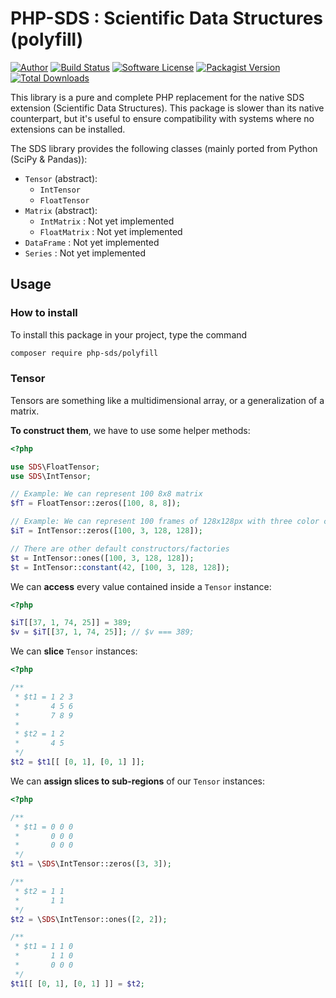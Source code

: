 # PHP-SDS : Scientific Data Structures (polyfill)


[![Author](http://img.shields.io/badge/author-@castarco-blue.svg?style=flat-square)](https://twitter.com/castarco)
[![Build Status](https://img.shields.io/travis/SciPHPy/php-sds-polyfill/master.svg?style=flat-square)](https://travis-ci.org/SciPHPy/php-sds-polyfill)
[![Software License](https://img.shields.io/badge/license-MIT-brightgreen.svg?style=flat-square)](LICENSE)
[![Packagist Version](https://img.shields.io/packagist/v/php-sds/polyfill.svg?style=flat-square)](https://packagist.org/packages/php-sds/polyfill)
[![Total Downloads](https://img.shields.io/packagist/dt/php-sds/polyfill.svg?style=flat-square)](https://packagist.org/packages/php-sds/polyfill)

This library is a pure and complete PHP replacement for the native SDS extension (Scientific Data Structures). This
package is slower than its native counterpart, but it's useful to ensure compatibility with systems where no extensions
can be installed.

The SDS library provides the following classes (mainly ported from Python (SciPy & Pandas)):
  * `Tensor` (abstract):
    * `IntTensor`
    * `FloatTensor`
  * `Matrix` (abstract):
    * `IntMatrix` : Not yet implemented
    * `FloatMatrix` : Not yet implemented
  * `DataFrame` : Not yet implemented
  * `Series` : Not yet implemented



## Usage

### How to install

To install this package in your project, type the command

```bash
composer require php-sds/polyfill
```

### Tensor

Tensors are something like a multidimensional array, or a generalization of a matrix.

**To construct them**, we have to use some helper methods:

```php
<?php

use SDS\FloatTensor;
use SDS\IntTensor;

// Example: We can represent 100 8x8 matrix
$fT = FloatTensor::zeros([100, 8, 8]);

// Example: We can represent 100 frames of 128x128px with three color channels
$iT = IntTensor::zeros([100, 3, 128, 128]);

// There are other default constructors/factories
$t = IntTensor::ones([100, 3, 128, 128]);
$t = IntTensor::constant(42, [100, 3, 128, 128]);
```

We can **access** every value contained inside a `Tensor` instance:
```php
<?php

$iT[[37, 1, 74, 25]] = 389;
$v = $iT[[37, 1, 74, 25]]; // $v === 389;
```

We can **slice** `Tensor` instances:
```php
<?php

/**
 * $t1 = 1 2 3
 *       4 5 6
 *       7 8 9
 * 
 * $t2 = 1 2
 *       4 5
 */
$t2 = $t1[[ [0, 1], [0, 1] ]];
```

We can **assign slices to sub-regions** of our `Tensor` instances:
```php
<?php

/**
 * $t1 = 0 0 0
 *       0 0 0
 *       0 0 0
 */
$t1 = \SDS\IntTensor::zeros([3, 3]);

/**
 * $t2 = 1 1
 *       1 1
 */
$t2 = \SDS\IntTensor::ones([2, 2]);

/**
 * $t1 = 1 1 0
 *       1 1 0
 *       0 0 0
 */
$t1[[ [0, 1], [0, 1] ]] = $t2;
```

